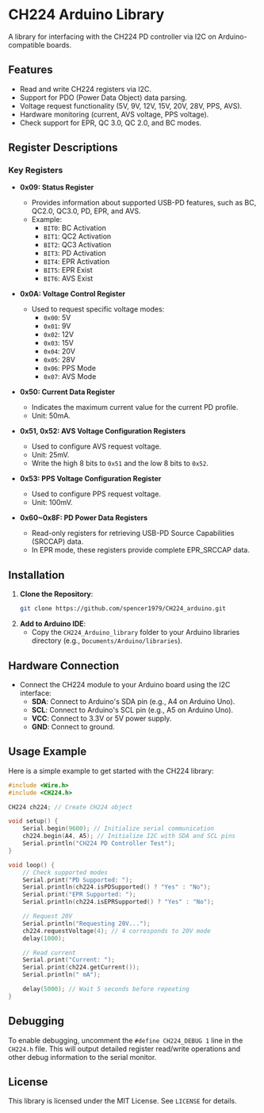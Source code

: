 # CH224 Arduino Library

A library for interfacing with the CH224 PD controller via I2C on Arduino-compatible boards.

## Features
- Read and write CH224 registers via I2C.
- Support for PDO (Power Data Object) data parsing.
- Voltage request functionality (5V, 9V, 12V, 15V, 20V, 28V, PPS, AVS).
- Hardware monitoring (current, AVS voltage, PPS voltage).
- Check support for EPR, QC 3.0, QC 2.0, and BC modes.

## Register Descriptions
### Key Registers
- **0x09: Status Register**
  - Provides information about supported USB-PD features, such as BC, QC2.0, QC3.0, PD, EPR, and AVS.
  - Example:
    - `BIT0`: BC Activation
    - `BIT1`: QC2 Activation
    - `BIT2`: QC3 Activation
    - `BIT3`: PD Activation
    - `BIT4`: EPR Activation
    - `BIT5`: EPR Exist
    - `BIT6`: AVS Exist

- **0x0A: Voltage Control Register**
  - Used to request specific voltage modes:
    - `0x00`: 5V
    - `0x01`: 9V
    - `0x02`: 12V
    - `0x03`: 15V
    - `0x04`: 20V
    - `0x05`: 28V
    - `0x06`: PPS Mode
    - `0x07`: AVS Mode

- **0x50: Current Data Register**
  - Indicates the maximum current value for the current PD profile.
  - Unit: 50mA.

- **0x51, 0x52: AVS Voltage Configuration Registers**
  - Used to configure AVS request voltage.
  - Unit: 25mV.
  - Write the high 8 bits to `0x51` and the low 8 bits to `0x52`.

- **0x53: PPS Voltage Configuration Register**
  - Used to configure PPS request voltage.
  - Unit: 100mV.

- **0x60~0x8F: PD Power Data Registers**
  - Read-only registers for retrieving USB-PD Source Capabilities (SRCCAP) data.
  - In EPR mode, these registers provide complete EPR_SRCCAP data.

## Installation
1. **Clone the Repository**:
   ```bash
   git clone https://github.com/spencer1979/CH224_arduino.git
   ```
2. **Add to Arduino IDE**:
   - Copy the `CH224_Arduino_library` folder to your Arduino libraries directory (e.g., `Documents/Arduino/libraries`).

## Hardware Connection
- Connect the CH224 module to your Arduino board using the I2C interface:
  - **SDA**: Connect to Arduino's SDA pin (e.g., A4 on Arduino Uno).
  - **SCL**: Connect to Arduino's SCL pin (e.g., A5 on Arduino Uno).
  - **VCC**: Connect to 3.3V or 5V power supply.
  - **GND**: Connect to ground.

## Usage Example
Here is a simple example to get started with the CH224 library:

```cpp
#include <Wire.h>
#include <CH224.h>

CH224 ch224; // Create CH224 object

void setup() {
    Serial.begin(9600); // Initialize serial communication
    ch224.begin(A4, A5); // Initialize I2C with SDA and SCL pins
    Serial.println("CH224 PD Controller Test");
}

void loop() {
    // Check supported modes
    Serial.print("PD Supported: ");
    Serial.println(ch224.isPDSupported() ? "Yes" : "No");
    Serial.print("EPR Supported: ");
    Serial.println(ch224.isEPRSupported() ? "Yes" : "No");

    // Request 20V
    Serial.println("Requesting 20V...");
    ch224.requestVoltage(4); // 4 corresponds to 20V mode
    delay(1000);

    // Read current
    Serial.print("Current: ");
    Serial.print(ch224.getCurrent());
    Serial.println(" mA");

    delay(5000); // Wait 5 seconds before repeating
}
```

## Debugging
To enable debugging, uncomment the `#define CH224_DEBUG 1` line in the `CH224.h` file. This will output detailed register read/write operations and other debug information to the serial monitor.

## License
This library is licensed under the MIT License. See `LICENSE` for details.